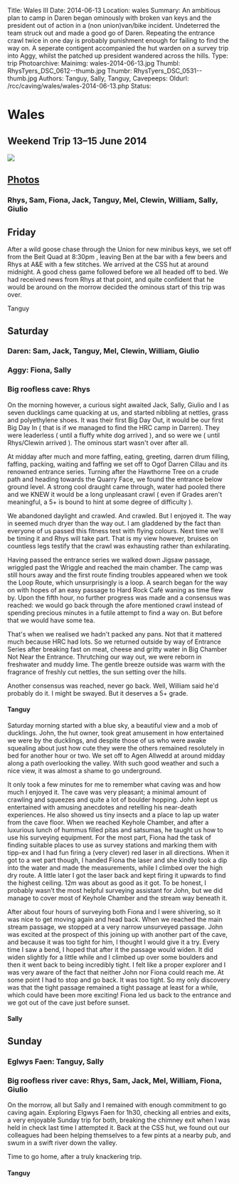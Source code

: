 Title: Wales III
Date: 2014-06-13
Location: wales
Summary: An ambitious plan to camp in Daren began ominously with broken van keys and the president out of action in a (non union)van/bike incident. Undeterred the team struck out and made a good go of Daren. Repeating the entrance crawl twice in one day is probably punishment enough for failing to find the way on. A seperate contigent accompanied the hut warden on a survey trip into Aggy, whilst the patched up president wandered across the hills.
Type: trip
Photoarchive:
Mainimg: wales-2014-06-13.jpg
Thumbl: RhysTyers_DSC_0612--thumb.jpg
Thumbr: RhysTyers_DSC_0531--thumb.jpg
Authors:  Tanguy,  Sally,  Tanguy, 
Cavepeeps:
Oldurl: /rcc/caving/wales/wales-2014-06-13.php
Status:

#  Wales 

##  Weekend Trip 13–15 June 2014 

[ ![](wales-2014-06-13.jpg) ](/caving/photo_archive/trips/2014-06-13%20-%20wales/)

##  [ Photos ](/caving/photo_archive/trips/2014-06-13%20-%20wales/)

###  Rhys, Sam, Fiona, Jack, Tanguy, Mel, Clewin, William, Sally, Giulio 

##  Friday 

After a wild goose chase through the Union for new minibus keys, we set off from the Beit Quad at 8:30pm , leaving Ben at the bar with a few beers and Rhys at A&amp;E with a few stitches. We arrived at the CSS hut at around midnight. A good chess game followed before we all headed off to bed. We had received news from Rhys at that point, and quite confident that he would be around on the morrow decided the ominous start of this trip was over. 

Tanguy 

##  Saturday 

###  Daren: Sam, Jack, Tanguy, Mel, Clewin, William, Giulio 

###  Aggy: Fiona, Sally 

###  Big roofless cave: Rhys 

On the morning however, a curious sight awaited Jack, Sally, Giulio and I as seven ducklings came quacking at us, and started nibbling at nettles, grass and polyethylene shoes. It was their first Big Day Out, it would be our first Big Day In ( that is if we managed to find the HRC camp in Darren). They were leaderless ( until a fluffy white dog arrived ), and so were we ( until Rhys/Clewin arrived ). The ominous start wasn't over after all. 

At midday after much and more faffing, eating, greeting, darren drum filling, faffing, packing, waiting and faffing we set off to Ogof Darren Cillau and its renowned entrance series. Turning after the Hawthorne Tree on a crude path and heading towards the Quarry Face, we found the entrance below ground level. A strong cool draught came through, water had pooled there and we KNEW it would be a long unpleasant crawl ( even if Grades aren't meaningful, a 5+ is bound to hint at some degree of difficulty ). 

We abandoned daylight and crawled. And crawled. But I enjoyed it. The way in seemed much dryer than the way out. I am gladdened by the fact than everyone of us passed this fitness test with flying colours. Next time we'll be timing it and Rhys will take part. That is my view however, bruises on countless legs testify that the crawl was exhausting rather than exhilarating. 

Having passed the entrance series we walked down Jigsaw passage, wriggled past the Wriggle and reached the main chamber. The camp was still hours away and the first route finding troubles appeared when we took the Loop Route, which unsurprisingly is a loop. A search began for the way on with hopes of an easy passage to Hard Rock Café waning as time flew by. Upon the fifth hour, no further progress was made and a consensus was reached: we would go back through the afore mentioned crawl instead of spending precious minutes in a futile attempt to find a way on. But before that we would have some tea. 

That's when we realised we hadn't packed any pans. Not that it mattered much because HRC had lots. So we returned outside by way of Entrance Series after breaking fast on meat, cheese and gritty water in Big Chamber Not Near the Entrance. Thrutching our way out, we were reborn in freshwater and muddy lime. The gentle breeze outside was warm with the fragrance of freshly cut nettles, the sun setting over the hills. 

Another consensus was reached, never go back. Well, William said he'd probably do it. I might be swayed. But it deserves a 5+ grade. 

####  Tanguy 

Saturday morning started with a blue sky, a beautiful view and a mob of ducklings. John, the hut owner, took great amusement in how entertained we were by the ducklings, and despite those of us who were awake squealing about just how cute they were the others remained resolutely in bed for another hour or two. We set off to Agen Allwedd at around midday along a path overlooking the valley. With such good weather and such a nice view, it was almost a shame to go underground. 

It only took a few minutes for me to remember what caving was and how much I enjoyed it. The cave was very pleasant; a minimal amount of crawling and squeezes and quite a lot of boulder hopping. John kept us entertained with amusing anecdotes and retelling his near-death experiences. He also showed us tiny insects and a place to lap up water from the cave floor. When we reached Keyhole Chamber, and after a luxurious lunch of hummus filled pitas and satsumas, he taught us how to use his surveying equipment. For the most part, Fiona had the task of finding suitable places to use as survey stations and marking them with tipp-ex and I had fun firing a (very clever) red laser in all directions. When it got to a wet part though, I handed Fiona the laser and she kindly took a dip into the water and made the measurements, while I climbed over the high dry route. A little later I got the laser back and kept firing it upwards to find the highest ceiling. 12m was about as good as it got. To be honest, I probably wasn’t the most helpful surveying assistant for John, but we did manage to cover most of Keyhole Chamber and the stream way beneath it. 

After about four hours of surveying both Fiona and I were shivering, so it was nice to get moving again and head back. When we reached the main stream passage, we stopped at a very narrow unsurveyed passage. John was excited at the prospect of this joining up with another part of the cave, and because it was too tight for him, I thought I would give it a try. Every time I saw a bend, I hoped that after it the passage would widen. It did widen slightly for a little while and I climbed up over some boulders and then it went back to being incredibly tight. I felt like a proper explorer and I was very aware of the fact that neither John nor Fiona could reach me. At some point I had to stop and go back. It was too tight. So my only discovery was that the tight passage remained a tight passage at least for a while, which could have been more exciting! Fiona led us back to the entrance and we got out of the cave just before sunset. 

####  Sally 

##  Sunday 

###  Eglwys Faen: Tanguy, Sally 

###  Big roofless river cave: Rhys, Sam, Jack, Mel, William, Fiona, Giulio 

On the morrow, all but Sally and I remained with enough commitment to go caving again. Exploring Elgwys Faen for 1h30, checking all entries and exits, a very enjoyable Sunday trip for both, breaking the chimney exit when I was held in check last time I attempted it. Back at the CSS hut, we found out our colleagues had been helping themselves to a few pints at a nearby pub, and swum in a swift river down the valley. 

Time to go home, after a truly knackering trip. 

####  Tanguy 
